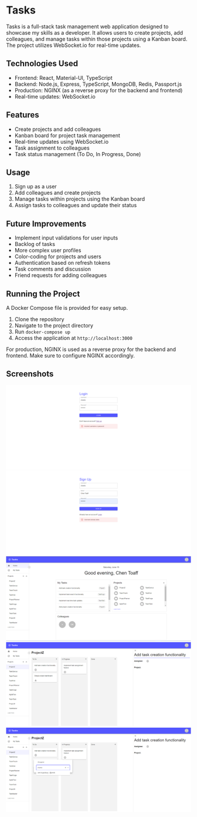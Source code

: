 # Tasks

Tasks is a full-stack task management web application designed to showcase my skills as a developer. It allows users to create projects, add colleagues, and manage tasks within those projects using a Kanban board. The project utilizes WebSocket.io for real-time updates.

## Technologies Used

- Frontend: React, Material-UI, TypeScript
- Backend: Node.js, Express, TypeScript, MongoDB, Redis, Passport.js
- Production: NGINX (as a reverse proxy for the backend and frontend)
- Real-time updates: WebSocket.io

## Features

- Create projects and add colleagues
- Kanban board for project task management
- Real-time updates using WebSocket.io
- Task assignment to colleagues
- Task status management (To Do, In Progress, Done)

## Usage

1. Sign up as a user
2. Add colleagues and create projects
3. Manage tasks within projects using the Kanban board
4. Assign tasks to colleagues and update their status

## Future Improvements

- Implement input validations for user inputs
- Backlog of tasks
- More complex user profiles
- Color-coding for projects and users
- Authentication based on refresh tokens
- Task comments and discussion
- Friend requests for adding colleagues

## Running the Project

A Docker Compose file is provided for easy setup.

1. Clone the repository
2. Navigate to the project directory
3. Run `docker-compose up`
4. Access the application at `http://localhost:3000`

For production, NGINX is used as a reverse proxy for the backend and frontend. Make sure to configure NGINX accordingly.

## Screenshots

![Screenshot 1](./assets/login.png)
![Screenshot 2](./assets/signup.png)
![Screenshot 3](./assets/home-screen.png)
![Screenshot 4](./assets/kanban.png)
![Screenshot 5](./assets/assignee.png)
